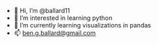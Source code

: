 - 👋 Hi, I’m @ballard11
- 👀 I’m interested in learning python
- 🌱 I’m currently learning visualizations in pandas
- 📫 ben.g.ballard@gmail.com

<!---
ballard11/ballard11 is a ✨ special ✨ repository because its `README.md` (this file) appears on your GitHub profile.
You can click the Preview link to take a look at your changes.
--->
